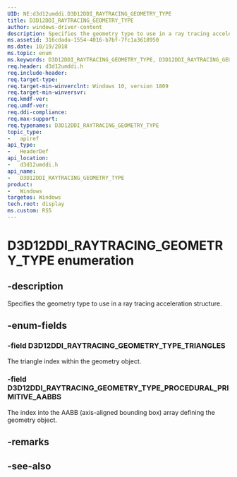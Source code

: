 ```yaml
---
UID: NE:d3d12umddi.D3D12DDI_RAYTRACING_GEOMETRY_TYPE
title: D3D12DDI_RAYTRACING_GEOMETRY_TYPE
author: windows-driver-content
description: Specifies the geometry type to use in a ray tracing acceleration structure.
ms.assetid: 316cdada-1554-4016-b7bf-7fc1a3618950
ms.date: 10/19/2018
ms.topic: enum
ms.keywords: D3D12DDI_RAYTRACING_GEOMETRY_TYPE, D3D12DDI_RAYTRACING_GEOMETRY_TYPE, 
req.header: d3d12umddi.h
req.include-header:
req.target-type:
req.target-min-winverclnt: Windows 10, version 1809
req.target-min-winversvr:
req.kmdf-ver:
req.umdf-ver:
req.ddi-compliance:
req.max-support:
req.typenames: D3D12DDI_RAYTRACING_GEOMETRY_TYPE
topic_type: 
-	apiref
api_type: 
-	HeaderDef
api_location: 
-	d3d12umddi.h
api_name: 
-	D3D12DDI_RAYTRACING_GEOMETRY_TYPE
product:
-	Windows
targetos: Windows
tech.root: display
ms.custom: RS5
---
```


# D3D12DDI_RAYTRACING_GEOMETRY_TYPE enumeration

## -description

Specifies the geometry type to use in a ray tracing acceleration structure.

## -enum-fields

### -field D3D12DDI_RAYTRACING_GEOMETRY_TYPE_TRIANGLES

The triangle index within the geometry object.

### -field D3D12DDI_RAYTRACING_GEOMETRY_TYPE_PROCEDURAL_PRIMITIVE_AABBS 

The index into the AABB (axis-aligned bounding box) array defining the geometry object.

## -remarks

## -see-also
